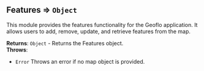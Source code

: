 <a name="module_geoflo.module_Features"></a>

## Features ⇒ <code>Object</code>
This module provides the features functionality for the Geoflo application. It allows users to add, remove, update, and retrieve features from the map.

**Returns**: <code>Object</code> - Returns the Features object.  
**Throws**:

- <code>Error</code> Throws an error if no map object is provided.

